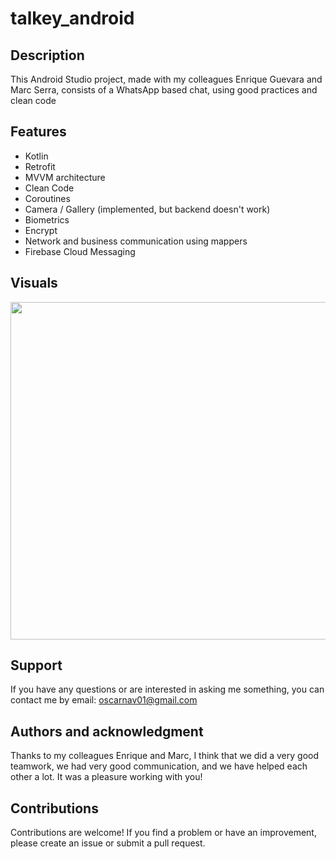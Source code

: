 # talkey_android


## Description
This Android Studio project, made with my colleagues Enrique Guevara and Marc Serra, consists of a WhatsApp based chat, using good practices and clean code

## Features
- Kotlin
- Retrofit
- MVVM architecture
- Clean Code
- Coroutines
- Camera / Gallery (implemented, but backend doesn't work)
- Biometrics
- Encrypt
- Network and business communication using mappers
- Firebase Cloud Messaging

## Visuals
<img src="![1712914245856 (1)](https://github.com/OscarNaGa01/TalKey-Android/assets/134143213/3187e468-f6e9-4346-ba2e-1b9b7f430ea0)" width="1200" height="540">

## Support
If you have any questions or are interested in asking me something, you can contact me by email: oscarnav01@gmail.com

## Authors and acknowledgment
Thanks to my colleagues Enrique and Marc, I think that we did a very good teamwork, we had very good communication, and we have helped each other a lot. It was a pleasure working with you!

## Contributions
Contributions are welcome! If you find a problem or have an improvement, please create an issue or submit a pull request.
